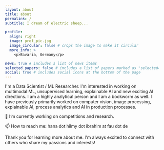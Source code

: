 ```yaml
---
layout: about
title: about
permalink: /
subtitle: I dream of electric sheep...

profile:
  align: right
  image: prof_pic.jpg
  image_circular: false # crops the image to make it circular
  more_info: >
    <p>Bavaria, Germany</p>

news: true # includes a list of news items
selected_papers: false # includes a list of papers marked as "selected={true}"
social: true # includes social icons at the bottom of the page
---
```

<p style="border=1px">
I'm a Data Scientist / ML Researcher.
I'm interested in working on multimodal ML, unsupervised learning, explainable AI and new exciting AI directions. 
I am a highly analytical person and I am a bookworm as well. I have previously primarily worked on computer vision, image processing, explainable AI, process analytics and AI in production processes.

<p>🔭 I’m currently working on competitions and research.</p>
<p>📫 How to reach me: hana dot hilmy dot ibrahim at fau dot de</p>

Thank you for learning more about me. I'm always excited to connect with others who share my passions and interests!
</p>
